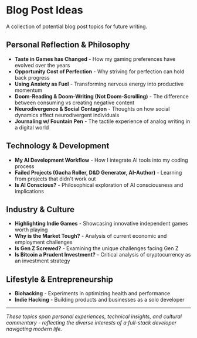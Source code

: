 # Blog Post Ideas

A collection of potential blog post topics for future writing.

## Personal Reflection & Philosophy
- **Taste in Games has Changed** - How my gaming preferences have evolved over the years
- **Opportunity Cost of Perfection** - Why striving for perfection can hold back progress
- **Using Anxiety as Fuel** - Transforming nervous energy into productive momentum
- **Doom-Reading & Doom-Writing (Not Doom-Scrolling)** - The difference between consuming vs creating negative content
- **Neurodivergence & Social Contagion** - Thoughts on how social dynamics affect neurodivergent individuals
- **Journaling w/ Fountain Pen** - The tactile experience of analog writing in a digital world

## Technology & Development
- **My AI Development Workflow** - How I integrate AI tools into my coding process
- **Failed Projects (Gacha Roller, D&D Generator, AI-Author)** - Learning from projects that didn't work out
- **Is AI Conscious?** - Philosophical exploration of AI consciousness and implications

## Industry & Culture
- **Highlighting Indie Games** - Showcasing innovative independent games worth playing
- **Why is the Market Tough?** - Analysis of current economic and employment challenges
- **Is Gen Z Screwed?** - Examining the unique challenges facing Gen Z
- **Is Bitcoin a Prudent Investment?** - Critical analysis of cryptocurrency as an investment strategy

## Lifestyle & Entrepreneurship
- **Biohacking** - Experiments in optimizing health and performance
- **Indie Hacking** - Building products and businesses as a solo developer

---

*These topics span personal experiences, technical insights, and cultural commentary - reflecting the diverse interests of a full-stack developer navigating modern life.*